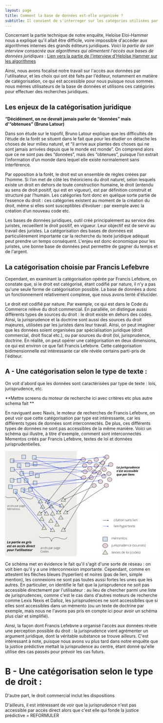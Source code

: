 ```yaml
---
layout: page
title: Comment la base de données est-elle organisée ?
subtitle: Il convient de s'interroger sur les catégories utilisées par Francis Lefebvre pour représenter les données juridiques.
---
```


Concernant la partie technique de notre enquête, Heloïse Eloi-Hammer nous a expliqué qu'il allait être difficile, voire impossible d'accéder aux algorithmes internes des grands éditeurs juridiques. 
*Voici la partie de son interview consacrée aux algorithmes qui alimentent l'accès aux bases de données juridiques* : [Lien vers la partie de l'interview d'Heloïse Hammer sur les algorithmes](https://drive.google.com/file/d/1AHTusoP4iFacLxFLUWxg-H3TtVhB97Aj/view?usp=sharing)

Ainsi, nous avons focalisé notre travail sur l'accès aux données par l'utilisateur, et les choix qui ont été faits par l'éditeur, notamment en matière de catégorisation, ce qui est accessible pour nous puisque nous sommes nous mêmes utilisateurs de la base de données et utilisons ces catégories pour effectuer des recherches juridiques. 

## Les enjeux de la catégorisation juridique

**“Décidément, on ne devrait jamais parler de “données” mais d’“obtenues” (Bruno Latour)** 

Dans son étude sur le topofil, Bruno Latour explique que les difficultés de l’étude de la forêt se situent dans le fait que pour les étudier on détache les choses de leur milieu naturel, et “il arrive aux plantes des choses qui ne sont jamais arrivées depuis que le monde est monde”. On comprend alors que ce ne sont pas des “données”, mais des “obtenues”, puisque l’on extrait l’information d’un monde dans lequel elle existe normalement sans interférence. 

Par opposition à la forêt, le droit est un ensemble de règles créées par l’homme. Si l’on met de côté les théoriciens du droit naturel, selon lesquels existe un droit en dehors de toute construction humaine, le droit (entendu au sens de droit positif, qui est en vigueur), est par définition construit et structuré par l’humain. Les catégories font donc en quelque sorte partie de l’essence du droit : ces catégories existent au moment de la création du droit, même si elles sont susceptibles d’évoluer : par exemple avec la création d’un nouveau code etc. 

Les bases de données juridiques, outil créé principalement au service des juristes, recueillent le droit positif, en vigueur. Leur objectif est de servir au travail des juristes. La catégorisation des bases de données est particulièrement importante car la recherche du texte juridique adéquat peut prendre un temps conséquent. L'enjeu est donc économique pour les juristes, une bonne base de données peut permettre de gagner du temps et de l'argent. 

## La catégorisation choisie par Francis Lefebvre 

Cependant, en examinant la catégorisation opérée par Francis Lefebvre, on constate que, si le droit est catégorisé, étant codifié par nature, il n'y a pas qu'une seule forme de catégorisation possible. La base de données a donc un fonctionnement relativement complexe, que nous avons tenté d'élucider.

Le droit est codifié par nature. Par exemple, ce qui est dans le Code du Commerce relève du droit commercial. En parallèle, on distingue aussi différents types de sources du droit : le droit existe en dehors des codes. Ainsi, la jurisprudence et la doctrine sont aussi des sources du droit majeures, utilisées par les juristes dans leur travail. Ainsi, on peut imaginer que les données soient organisées par spécialisation juridique (droit commercial, droit fiscal etc.), ou par sources du droit (loi, jurisprudence, doctrine. En réalité, on peut opérer une catégorisation en deux dimensions, ce qui est environ ce que fait Francis Lefebvre. Cette catégorisation bidimensionnelle est intéressante car elle révèle certains parti-pris de l'éditeur.

## A - Une catégorisation selon le type de texte : 

On voit d'abord que les données sont caractérisées par type de texte : lois, jurisprudence, etc.

**Mettre screens du moteur de recherche ici avec critères etc plus autre schema fait **


En naviguant avec Navis, le moteur de recherches de Francis Lefebvre, on peut voir que cette catégorisation par type est intéressante, car les différents types de données sont interconnectés. De plus, ces différents types de données ne sont pas accessibles de la même manière. Voici un schéma qui illustre, à titre d'exemple, comment sont interconnectés Mementos créés par Francis Lefebvre, textes de loi et données jurisprudentielles. 

![Schéma donnée](/images/schema_donnees.png)

Ce schéma met en évidence le fait qu'il s'agit d'une sorte de réseau : on voit bien qu'il y a une interconnexion importante. Cependant, comme en attestent les flèches bleues (hyperlien) et noires (pas de lien, simple mention), les connexions ne sont pas toutes aussi fortes les unes que les autres. En particulier, on identifie le fait que la jurisprudence ne soit pas accessible directement par l'utilisateur : au lieu de chercher parmi une liste de jurisprudences, comme c'est le cas dans d'autres moteurs de recherche comme Lexis Nexis et Dalloz, les jurisprudences ne sont accessiblles que si elles sont accessibles dans un mémento (ou un texte de doctrine par exemple, mais nous ne l'avons pas pris en compte ici pour avoir un schéma plus clair et simplifié).

Ainsi, la façon dont Francis Lefebvre a organisé l'accès aux données révèle une perception possible du droit : la jurisprudence vient agrémenter un argument juridique, dont la véritable substance se trouve ailleurs. C'est intéressant à note, puisque nous avons vu plus tard dans notre enquête que la justice prédictive mettait la jurisprudence au centre, étant donné qu'elle utilise des cas passés pour prévoir les cas futurs.

# B - Une catégorisation selon le type de droit :

D'autre part, 
le droit commercial inclut les dispositions 




D'ailleurs, il est intéressant de voir que la jurisprudence n'est pas accessible par accès direct alors que c'est elle qui fonde la justice prédictive = REFORMULER





